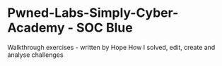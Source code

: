 # Pwned-Labs-Simply-Cyber-Academy - SOC Blue 
Walkthrough exercises - written by Hope
How I solved, edit, create and analyse challenges 
